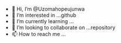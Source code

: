 - 👋 Hi, I’m @Uzomahopeujunwa
- 👀 I’m interested in ...github
- 🌱 I’m currently learning ...
- 💞️ I’m looking to collaborate on ...repository 
- 📫 How to reach me ...

<!---
Uzomahopeujunwa/Uzomahopeujunwa is a ✨ special ✨ repository because its `README.md` (this file) appears on your GitHub profile.
You can click the Preview link to take a look at your changes.
--->
